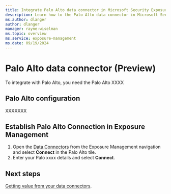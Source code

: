 ```yaml
---
title: Integrate Palo Alto data connector in Microsoft Security Exposure Management
description: Learn how to the Palo Alto data connector in Microsoft Security Exposure Management.
ms.author: dlanger
author: dlanger
manager: rayne-wiselman
ms.topic: overview
ms.service: exposure-management
ms.date: 09/19/2024
---
```


# Palo Alto data connector (Preview)

To integrate with Palo Alto, you need the Palo Alto XXXX

## Palo Alto configuration

XXXXXXX

## Establish Palo Alto Connection in Exposure Management 

1. Open the [Data Connectors](https://security.microsoft.com/exposure-data-connectors) from the Exposure Management navigation and select **Connect** in the Palo Alto tile.
1. Enter your Palo xxxx details and select **Connect**.

## Next steps

[Getting value from your data connectors](leverage-data-connectors.md).
